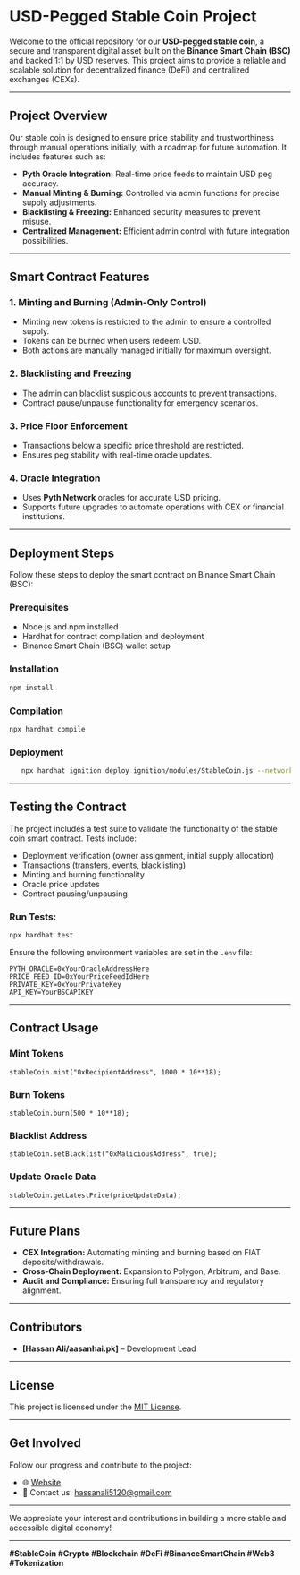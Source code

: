 # **USD-Pegged Stable Coin Project**  

Welcome to the official repository for our **USD-pegged stable coin**, a secure and transparent digital asset built on the **Binance Smart Chain (BSC)** and backed 1:1 by USD reserves. This project aims to provide a reliable and scalable solution for decentralized finance (DeFi) and centralized exchanges (CEXs).  

---

## **Project Overview**  

Our stable coin is designed to ensure price stability and trustworthiness through manual operations initially, with a roadmap for future automation. It includes features such as:  

- **Pyth Oracle Integration:** Real-time price feeds to maintain USD peg accuracy.  
- **Manual Minting & Burning:** Controlled via admin functions for precise supply adjustments.  
- **Blacklisting & Freezing:** Enhanced security measures to prevent misuse.  
- **Centralized Management:** Efficient admin control with future integration possibilities.  

---

## **Smart Contract Features**  

### **1. Minting and Burning (Admin-Only Control)**  
- Minting new tokens is restricted to the admin to ensure a controlled supply.  
- Tokens can be burned when users redeem USD.  
- Both actions are manually managed initially for maximum oversight.  

### **2. Blacklisting and Freezing**  
- The admin can blacklist suspicious accounts to prevent transactions.  
- Contract pause/unpause functionality for emergency scenarios.  

### **3. Price Floor Enforcement**  
- Transactions below a specific price threshold are restricted.  
- Ensures peg stability with real-time oracle updates.  

### **4. Oracle Integration**  
- Uses **Pyth Network** oracles for accurate USD pricing.  
- Supports future upgrades to automate operations with CEX or financial institutions.  

---

## **Deployment Steps**  

Follow these steps to deploy the smart contract on Binance Smart Chain (BSC):  

### **Prerequisites**  
- Node.js and npm installed  
- Hardhat for contract compilation and deployment  
- Binance Smart Chain (BSC) wallet setup  

### **Installation**  
```bash
npm install
```

### **Compilation**  
```bash
npx hardhat compile
```

### **Deployment**  
```bash
   npx hardhat ignition deploy ignition/modules/StableCoin.js --network bsc_mainnet --parameters ignition/parameters.json --verify
   ```

---

## **Testing the Contract**  

The project includes a test suite to validate the functionality of the stable coin smart contract. Tests include:

- Deployment verification (owner assignment, initial supply allocation)
- Transactions (transfers, events, blacklisting)
- Minting and burning functionality
- Oracle price updates
- Contract pausing/unpausing

### **Run Tests:**  
```bash
npx hardhat test
```

Ensure the following environment variables are set in the `.env` file:

```plaintext
PYTH_ORACLE=0xYourOracleAddressHere
PRICE_FEED_ID=0xYourPriceFeedIdHere
PRIVATE_KEY=0xYourPrivateKey
API_KEY=YourBSCAPIKEY
```

---

## **Contract Usage**  

### **Mint Tokens**  
```solidity
stableCoin.mint("0xRecipientAddress", 1000 * 10**18);
```

### **Burn Tokens**  
```solidity
stableCoin.burn(500 * 10**18);
```

### **Blacklist Address**  
```solidity
stableCoin.setBlacklist("0xMaliciousAddress", true);
```

### **Update Oracle Data**  
```solidity
stableCoin.getLatestPrice(priceUpdateData);
```

---

## **Future Plans**  
- **CEX Integration:** Automating minting and burning based on FIAT deposits/withdrawals.  
- **Cross-Chain Deployment:** Expansion to Polygon, Arbitrum, and Base.  
- **Audit and Compliance:** Ensuring full transparency and regulatory alignment.  

---

## **Contributors**  
- **[Hassan Ali/aasanhai.pk]** – Development Lead  

---

## **License**  
This project is licensed under the [MIT License](LICENSE).  

---

## **Get Involved**  
Follow our progress and contribute to the project:  

- 🌐 [Website](https://aasanhai.pk)   
- 📩 Contact us: [hassanali5120@gmail.com](mailto:email@example.com)  

---

We appreciate your interest and contributions in building a more stable and accessible digital economy!  

---

**#StableCoin #Crypto #Blockchain #DeFi #BinanceSmartChain #Web3 #Tokenization**

